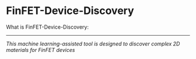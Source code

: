 # FinFET-Device-Discovery

What is FinFET-Device-Discovery:   

---

*This machine learning-assisted tool is designed to discover complex 2D materials for FinFET devices*
